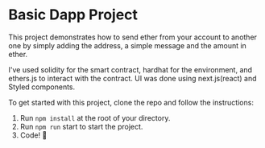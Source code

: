 # Basic Dapp Project

This project demonstrates how to send ether from your account to another one by simply adding the address, a simple message and the amount in ether.

I've used solidity for the smart contract, hardhat for the environment, and ethers.js to interact with the contract. UI was done using next.js(react) and Styled components.

To get started with this project, clone the repo and follow the instructions: 

1. Run `npm install` at the root of your directory.
2. Run `npm run` start to start the project.
3. Code! 🚀
